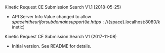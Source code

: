 Kinetic Request CE Submission Search V1.1 (2018-05-25)
* API Server Info Value changed to allow ${space} in the url for subdomain support
(ie. https://${space}.localhost:8080/kinetic)

Kinetic Request CE Submission Search V1 (2017-11-08)
* Initial version.  See README for details.
